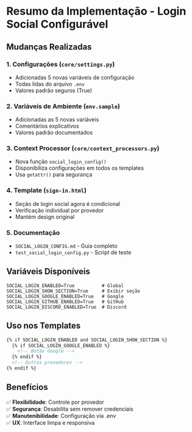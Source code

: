 # Resumo da Implementação - Login Social Configurável

## Mudanças Realizadas

### 1. Configurações (`core/settings.py`)
- Adicionadas 5 novas variáveis de configuração
- Todas lidas do arquivo `.env`
- Valores padrão seguros (True)

### 2. Variáveis de Ambiente (`env.sample`)
- Adicionadas as 5 novas variáveis
- Comentários explicativos
- Valores padrão documentados

### 3. Context Processor (`core/context_processors.py`)
- Nova função `social_login_config()`
- Disponibiliza configurações em todos os templates
- Usa `getattr()` para segurança

### 4. Template (`sign-in.html`)
- Seção de login social agora é condicional
- Verificação individual por provedor
- Mantém design original

### 5. Documentação
- `SOCIAL_LOGIN_CONFIG.md` - Guia completo
- `test_social_login_config.py` - Script de teste

## Variáveis Disponíveis

```env
SOCIAL_LOGIN_ENABLED=True          # Global
SOCIAL_LOGIN_SHOW_SECTION=True     # Exibir seção
SOCIAL_LOGIN_GOOGLE_ENABLED=True   # Google
SOCIAL_LOGIN_GITHUB_ENABLED=True   # GitHub  
SOCIAL_LOGIN_DISCORD_ENABLED=True  # Discord
```

## Uso nos Templates

```html
{% if SOCIAL_LOGIN_ENABLED and SOCIAL_LOGIN_SHOW_SECTION %}
  {% if SOCIAL_LOGIN_GOOGLE_ENABLED %}
    <!-- Botão Google -->
  {% endif %}
  <!-- Outros provedores -->
{% endif %}
```

## Benefícios

✅ **Flexibilidade**: Controle por provedor  
✅ **Segurança**: Desabilita sem remover credenciais  
✅ **Manutenibilidade**: Configuração via .env  
✅ **UX**: Interface limpa e responsiva 